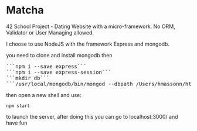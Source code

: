 # Matcha

42 School Project - Dating Website with a micro-framework. No ORM, Validator or User Managing allowed.

I choose to use NodeJS with the framework Express and mongodb.

you need to clone and install mongodb then

<pre>```npm i --save express```
```npm i --save express-session```
```mkdir db```
```/usr/local/mongodb/bin/mongod --dbpath /Users/hmassonn/http/MyWebSite/matcha/db```</pre>

then open a new shell and use:

```npm start```

to launch the server, after doing this you can go to localhost:3000/ and have fun
